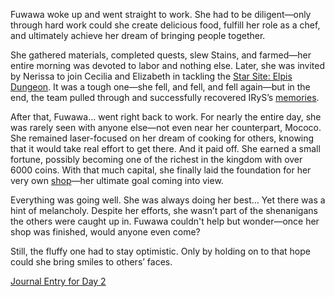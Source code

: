 Fuwawa woke up and went straight to work. She had to be diligent—only through hard work could she create delicious food, fulfill her role as a chef, and ultimately achieve her dream of bringing people together.

She gathered materials, completed quests, slew Stains, and farmed—her entire morning was devoted to labor and nothing else. Later, she was invited by Nerissa to join Cecilia and Elizabeth in tackling the [Star Site: Elpis Dungeon](https://www.youtube.com/live/a940cWsshj4?si=UY5Oz5F1CLczMmM1&t=2686). It was a tough one—she fell, and fell, and fell again—but in the end, the team pulled through and successfully recovered IRyS’s [memories](https://www.youtube.com/live/a940cWsshj4?si=65k58U-GsS7g6zhV&t=5966).

After that, Fuwawa... went right back to work. For nearly the entire day, she was rarely seen with anyone else—not even near her counterpart, Mococo. She remained laser-focused on her dream of cooking for others, knowing that it would take real effort to get there. And it paid off. She earned a small fortune, possibly becoming one of the richest in the kingdom with over 6000 coins. With that much capital, she finally laid the foundation for her very own [shop](https://www.youtube.com/live/a940cWsshj4?si=btIhScSR8a7IJhij&t=11706)—her ultimate goal coming into view.

Everything was going well. She was always doing her best... Yet there was a hint of melancholy. Despite her efforts, she wasn’t part of the shenanigans the others were caught up in. Fuwawa couldn't help but wonder—once her shop was finished, would anyone even come?

Still, the fluffy one had to stay optimistic. Only by holding on to that hope could she bring smiles to others’ faces.

[Journal Entry for Day 2](#embed:https://www.youtube.com/live/a940cWsshj4?si=FUlM9YlDNyFTYcRj&t=12627)